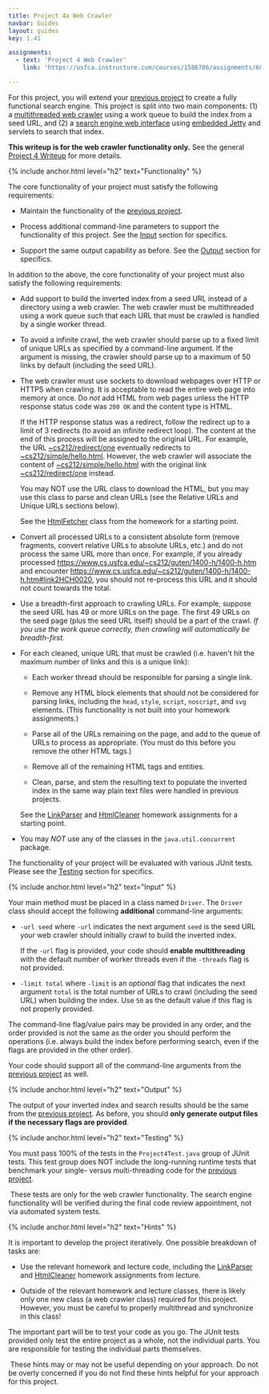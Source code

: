 ```yaml
---
title: Project 4a Web Crawler
navbar: Guides
layout: guides
key: 1.41

assignments:
  - text: 'Project 4 Web Crawler'
    link: 'https://usfca.instructure.com/courses/1586786/assignments/6871440'

---
```


For this project, you will extend your [previous project](project-3.html) to create a fully functional search engine. This project is split into two main components: (1) a [multithreaded web crawler](project-4a.html) using a work queue to build the index from a seed URL, and (2) a [search engine web interface](project-4b.html) using [embedded Jetty](https://www.eclipse.org/jetty/) and servlets to search that index.

**This writeup is for the web crawler functionality only.** See the general [Project 4 Writeup](project-4.html) for more details.

{% include anchor.html level="h2" text="Functionality" %}

The core functionality of your project must satisfy the following requirements:

  - Maintain the functionality of the [previous project](project-3.html).

  - Process additional command-line parameters to support the functionality of this project. See the [Input](#input) section for specifics.

  - Support the same output capability as before. See the [Output](#output) section for specifics.

In addition to the above, the core functionality of your project must also satisfy the following requirements:

  - Add support to build the inverted index from a seed URL instead of a directory using a web crawler. The web crawler must be multithreaded using a work queue such that each URL that must be crawled is handled by a single worker thread.

  - To avoid a infinite crawl, the web crawler should parse up to a fixed limit of unique URLs as specified by a command-line argument. If the argument is missing, the crawler should parse up to a maximum of 50 links by default (including the seed URL).

  - The web crawler must use sockets to download webpages over HTTP or HTTPS when crawling. It is acceptable to read the entire web page into memory at once. Do *not* add HTML from web pages unless the HTTP response status code was `200 OK` and the content type is HTML.

      If the HTTP response status was a redirect, follow the redirect up to a limit of 3 redirects (to avoid an infinite redirect loop). The content at the end of this process will be assigned to the original URL. For example, the URL [~cs212/redirect/one](https://www.cs.usfca.edu/~cs212/redirect/one) eventually redirects to [~cs212/simple/hello.html](https://www.cs.usfca.edu/~cs212/simple/hello.html). However, the web crawler will associate the content of [~cs212/simple/hello.html](https://www.cs.usfca.edu/~cs212/simple/hello.html) with the original link [~cs212/redirect/one](https://www.cs.usfca.edu/~cs212/redirect/one) instead.

      You may NOT use the URL class to download the HTML, but you may use this class to parse and clean URLs (see the Relative URLs and Unique URLs sections below).

      See the [HtmlFetcher](https://github.com/usf-cs212-fall2019/template-htmlcleaner) class from the homework for a starting point.

  - Convert all processed URLs to a consistent absolute form (remove fragments, convert relative URLs to absolute URLs, etc.) and do not process the same URL more than once. For example, if you already processed <https://www.cs.usfca.edu/~cs212/guten/1400-h/1400-h.htm> and encounter <https://www.cs.usfca.edu/~cs212/guten/1400-h/1400-h.htm#link2HCH0020>, you should not re-process this URL and it should not count towards the total.

  - Use a breadth-first approach to crawling URLs. For example, suppose the seed URL has 49 or more URLs on the page. The first 49 URLs on the seed page (plus the seed URL itself) should be a part of the crawl. *If you use the work queue correctly, then crawling will automatically be breadth-first.*

  - For each cleaned, unique URL that must be crawled (i.e. haven't hit the maximum number of links and this is a unique link):

    - Each worker thread should be responsible for parsing a single link.

    - Remove any HTML block elements that should not be considered for parsing links, including the `head`, `style`, `script`, `noscript`, and `svg` elements. (This functionality is not built into your homework assignments.)

    - Parse all of the URLs remaining on the page, and add to the queue of URLs to process as appropriate. (You must do this before you remove the other HTML tags.)

    - Remove all of the remaining HTML tags and entities.

    - Clean, parse, and stem the resulting text to populate the inverted index in the same way plain text files were handled in previous projects.

    See the [LinkParser](https://github.com/usf-cs212-fall2019/template-linkparser) and [HtmlCleaner](https://github.com/usf-cs212-fall2019/template-htmlcleaner) homework assignments for a starting point.

  - You may *NOT* use any of the classes in the `java.util.concurrent` package.

The functionality of your project will be evaluated with various JUnit tests. Please see the [Testing](#testing) section for specifics.

{% include anchor.html level="h2" text="Input" %}

Your main method must be placed in a class named `Driver`. The `Driver` class should accept the following **additional** command-line arguments:

  - `-url seed` where `-url` indicates the next argument `seed` is the seed URL your web crawler should initially crawl to build the inverted index.

      If the `-url` flag is provided, your code should **enable multithreading** with the default number of worker threads even if the `-threads` flag is not provided.

  - `-limit total` where `-limit` is an *optional* flag that indicates the next argument `total` is the total number of URLs to crawl (including the seed URL) when building the index. Use `50` as the default value if this flag is not properly provided.

The command-line flag/value pairs may be provided in any order, and the order provided is not the same as the order you should perform the operations (i.e. always build the index before performing search, even if the flags are provided in the other order).

Your code should support all of the command-line arguments from the [previous project](project-3.html) as well.

{% include anchor.html level="h2" text="Output" %}

The output of your inverted index and search results should be the same from the [previous project](project-3.html). As before, you should **only generate output files if the necessary flags are provided**.

{% include anchor.html level="h2" text="Testing" %}

You must pass 100% of the tests in the `Project4Test.java` group of JUnit tests. This test group does NOT include the long-running runtime tests that benchmark your single- versus multi-threading code for the [previous project](project-3.html).

<article class="message is-info">
  <div class="message-body">
    <i class="fas fa-info-circle"></i>&nbsp;These tests are only for the web crawler functionality. The search engine functionality will be verified during the final code review appointment, not via automated system tests.
  </div>
</article>

{% include anchor.html level="h2" text="Hints" %}

It is important to develop the project iteratively. One possible breakdown of tasks are:

  - Use the relevant homework and lecture code, including the [LinkParser](https://github.com/usf-cs212-fall2019/template-linkparser) and [HtmlCleaner](https://github.com/usf-cs212-fall2019/template-htmlcleaner) homework assignments from lecture.

  - Outside of the relevant homework and lecture classes, there is likely only one new class (a web crawler class) required for this project. However, you must be careful to properly multithread and synchronize in this class!

The important part will be to test your code as you go. The JUnit tests provided only test the entire project as a whole, not the individual parts. You are responsible for testing the individual parts themselves.

<article class="message is-info">
	<div class="message-body">
		<i class="fas fa-info-circle"></i>&nbsp;These hints may or may not be useful depending on your approach. Do not be overly concerned if you do not find these hints helpful for your approach for this project.
	</div>
</article>
